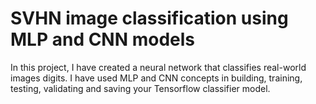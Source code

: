 # SVHN image classification using MLP and CNN models
In this project, I have created a neural network that classifies real-world images digits. I have used MLP and CNN concepts in building, training, testing, validating and saving your Tensorflow classifier model.